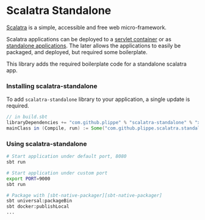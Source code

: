 # Scalatra Standalone

[Scalatra][scalatra] is a simple, accessible and free web micro-framework.

Scalatra applications can be deployed to a [servlet container][scalatra-servlet-container]
or as [standalone applications][scalatra-standalone]. The later allows the applications
to easily be packaged, and deployed, but required some boilerplate.

This library adds the required boilerplate code for a standalone scalatra app.


### Installing scalatra-standalone

To add `scalatra-standalone` library to your application, a single update is required.

```sbt
// in build.sbt
libraryDependencies += "com.github.plippe" % "scalatra-standalone" % "x.y.z"
mainClass in (Compile, run) := Some("com.github.plippe.scalatra.standalone.JettyLauncher")
```

### Using scalatra-standalone

```sh
# Start application under default port, 8080
sbt run

# Start application under custom port
export PORT=9000
sbt run

# Package with [sbt-native-packager][sbt-native-packager]
sbt universal:packageBin
sbt docker:publishLocal
...
```

[scalatra]: http://scalatra.org
[scalatra-servlet-container]: http://scalatra.org//guides/2.5/deployment/servlet-container.html
[scalatra-standalone]: http://scalatra.org/guides/2.5/deployment/standalone.html
[sbt-native-packager]: https://github.com/sbt/sbt-native-packager